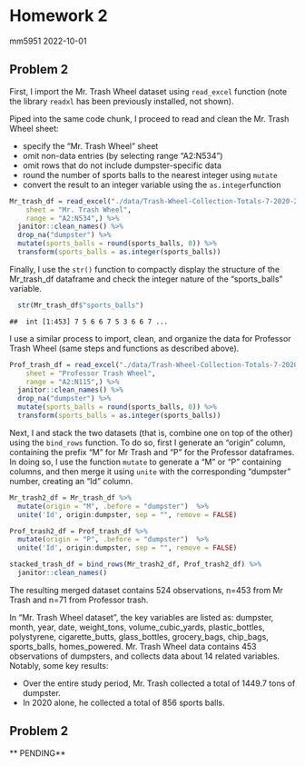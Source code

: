 Homework 2
================
mm5951
2022-10-01

## Problem 2

First, I import the Mr. Trash Wheel dataset using `read_excel` function
(note the library `readxl` has been previously installed, not shown).

Piped into the same code chunk, I proceed to read and clean the
Mr. Trash Wheel sheet:

-   specify the “Mr. Trash Wheel” sheet
-   omit non-data entries (by selecting range “A2:N534”)
-   omit rows that do not include dumpster-specific data
-   round the number of sports balls to the nearest integer using
    `mutate`
-   convert the result to an integer variable using the
    `as.integer`function

``` r
Mr_trash_df = read_excel("./data/Trash-Wheel-Collection-Totals-7-2020-2.xlsx",
    sheet = "Mr. Trash Wheel",
    range = "A2:N534",) %>% 
  janitor::clean_names() %>% 
  drop_na("dumpster") %>% 
  mutate(sports_balls = round(sports_balls, 0)) %>% 
  transform(sports_balls = as.integer(sports_balls)) 
```

Finally, I use the `str()` function to compactly display the structure
of the Mr_trash_df dataframe and check the integer nature of the
“sports_balls” variable.

``` r
  str(Mr_trash_df$"sports_balls")
```

    ##  int [1:453] 7 5 6 6 7 5 3 6 6 7 ...

I use a similar process to import, clean, and organize the data for
Professor Trash Wheel (same steps and functions as described above).

``` r
Prof_trash_df = read_excel("./data/Trash-Wheel-Collection-Totals-7-2020-2.xlsx",
    sheet = "Professor Trash Wheel",
    range = "A2:N115",) %>%  
  janitor::clean_names() %>% 
  drop_na("dumpster") %>% 
  mutate(sports_balls = round(sports_balls, 0)) %>% 
  transform(sports_balls = as.integer(sports_balls))
```

Next, I and stack the two datasets (that is, combine one on top of the
other) using the `bind_rows` function. To do so, first I generate an
“origin” column, containing the prefix “M” for Mr Trash and “P” for the
Professor dataframes. In doing so, I use the function `mutate` to
generate a “M” or “P” containing columns, and then merge it using
`unite` with the corresponding “dumpster” number, creating an “Id”
column.

``` r
Mr_trash2_df = Mr_trash_df %>% 
  mutate(origin = "M", .before = "dumpster")  %>% 
  unite('Id', origin:dumpster, sep = "", remove = FALSE)

Prof_trash2_df = Prof_trash_df %>% 
  mutate(origin = "P", .before = "dumpster")  %>% 
  unite('Id', origin:dumpster, sep = "", remove = FALSE)

stacked_trash_df = bind_rows(Mr_trash2_df, Prof_trash2_df) %>% 
  janitor::clean_names()
```

The resulting merged dataset contains 524 observations, n=453 from Mr
Trash and n=71 from Professor trash.

In “Mr. Trash Wheel dataset”, the key variables are listed as: dumpster,
month, year, date, weight_tons, volume_cubic_yards, plastic_bottles,
polystyrene, cigarette_butts, glass_bottles, grocery_bags, chip_bags,
sports_balls, homes_powered. Mr. Trash Wheel data contains 453
observations of dumpsters, and collects data about 14 related variables.
Notably, some key results:

-   Over the entire study period, Mr. Trash collected a total of 1449.7
    tons of dumpster.
-   In 2020 alone, he collected a total of 856 sports balls.

## Problem 2

\*\* PENDING\*\*
